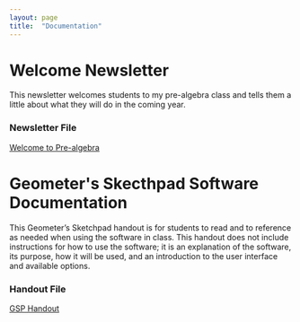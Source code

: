 ```yaml
---
layout: page
title:  "Documentation"
---
```


# Welcome Newsletter
This newsletter welcomes students to my pre-algebra class and tells them a little about what they will do in the coming year.

### Newsletter File
<a href="https://lisasteaching.github.io/portfolio_teaching/documentation/Newsletter-Prealgebra.pdf" target="_blank">Welcome to Pre-algebra</a>

# Geometer's Skecthpad Software Documentation
This Geometer’s Sketchpad handout is for students to read and to reference as needed when using the software in class. This handout does not include instructions for how to use the software; it is an explanation of the software, its purpose, how it will be used, and an introduction to the user interface and available options.

### Handout File
<a href="https://lisasteaching.github.io/portfolio_teaching/documentation/GSP-Handout.pdf" target="_blank">GSP Handout</a>
